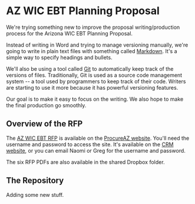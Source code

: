 AZ WIC EBT Planning Proposal
============================

We're trying something new to improve the proposal writing/production process for the Arizona WIC EBT Planning Proposal.

Instead of writing in Word and trying to manage versioning manually, we're going to write in plain text files with something called [Markdown][md]. It's a simple way to specify headings and bullets.

We'll also be using a tool called [Git][git] to automatically keep track of the versions of files. Traditionally, Git is used as a source code management system -- a tool used by programmers to keep track of their code. Writers are starting to use it more because it has powerful versioning features.

Our goal is to make it easy to focus on the writing. We also hope to make the final production go smoothly.

Overview of the RFP
-------------------
The [AZ WIC EBT RFP][az-wic-rfp] is available on the [ProcureAZ website][pro-az]. You'll need the username and password to access the site. It's available on the [CRM website][crm], or you can email Naomi or Greg for the username and password.

The six RFP PDFs are also available in the shared Dropbox folder. 

The Repository
--------------
Adding some new stuff.


[md]: http://daringfireball.net/projects/markdown/

[git]: http://en.wikipedia.org/wiki/Git_(software)

[az-wic-rfp]: https://procure.az.gov/bso/seller/bidAck.sdo?status=Open&destination=detail&bidId=ADHS12-00001132

[pro-az]: https://procure.az.gov/bso/

[crm]: http://crm.ipubknow.com/crm/default/view_procurement_site/38